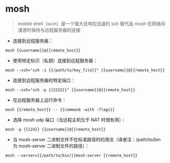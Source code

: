 # mosh

> mobile shell（`mosh`）是一个强大且响应迅速的 ssh 替代品
> mosh 在网络间漫游时保持与远程服务器的连接

- 连接到远程服务器：

`mosh {{username}}@{{remote_host}}`

- 使用特定标识（私钥）连接到远程服务器：

`mosh --ssh="ssh -i {{/path/to/key_file}}" {{username}}@{{remote_host}}`

- 连接到远程服务器的特定端口：

`mosh --ssh="ssh -p {{2222}}" {{username}}@{{remote_host}}`

- 在远程服务器上运行命令：

`mosh {{remote_host}} -- {{command -with -flags}}`

- 选择 mosh udp 端口（当远程主机位于 NAT 时很有用）：

`mosh -p {{124}} {{username}}@{{remote_host}}`

- 当 mosh-server 二进制文件不在标准路径时的用法（译者注：/path/to/bin 为 mosh-server 二进制文件的路径）：

`mosh --server={{/path/to/bin/}}mosh-server {{remote_host}}`

[#]: contributors: ([Datura stramonium L.])